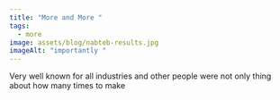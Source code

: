 ```yaml
---
title: "More and More "
tags:
  - more
image: assets/blog/nabteb-results.jpg
imageAlt: "importantly "
---
```

Very well known for all industries and other people were not only thing about how many times to make